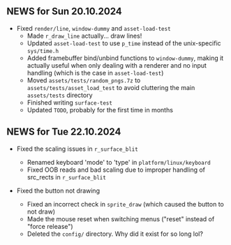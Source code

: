 ## NEWS for Sun 20.10.2024

* Fixed `render/line`, `window-dummy` and `asset-load-test`
    * Made `r_draw_line` actually... draw lines!
    * Updated `asset-load-test` to use `p_time` instead of the unix-specific `sys/time.h`
    * Added framebuffer bind/unbind functions to `window-dummy`, making it actually useful when only dealing with a renderer and no input handling (which is the case in `asset-load-test`)
    * Moved `assets/tests/random_pngs.7z` to `assets/tests/asset_load_test` to avoid cluttering the main `assets/tests` directory
    * Finished writing `surface-test`
    * Updated `TODO`, probably for the first time in months

## NEWS for Tue 22.10.2024
* Fixed the scaling issues in `r_surface_blit`
    * Renamed keyboard 'mode' to 'type' in `platform/linux/keyboard`
    * Fixed OOB reads and bad scaling due to improper handling of src_rects in `r_surface_blit`

* Fixed the button not drawing
    * Fixed an incorrect check in `sprite_draw` (which caused the button to not draw)
    * Made the mouse reset when switching menus ("reset" instead of "force release")
    * Deleted the `config/` directory. Why did it exist for so long lol?
